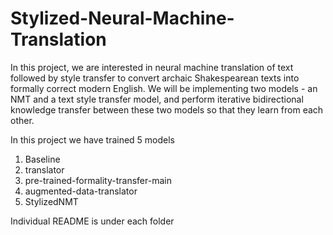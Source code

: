 # Stylized-Neural-Machine-Translation

In this project, we are interested in neural machine translation of text followed by style transfer to convert archaic Shakespearean texts into formally correct modern English. We will be implementing two models - an NMT and a text style transfer model, and perform iterative bidirectional knowledge transfer between these two models so that they learn from each other. 

In this project we have trained 5 models

1. Baseline
2. translator
3. pre-trained-formality-transfer-main
4. augmented-data-translator
5. StylizedNMT

Individual README is under each folder
